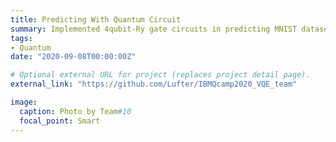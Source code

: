 ```yaml
---
title: Predicting With Quantum Circuit
summary: Implemented 4qubit‑Ry gate circuits in predicting MNIST dataset with the learning curve converged after ten iterations.
tags:
- Quantum
date: "2020-09-08T00:00:00Z"

# Optional external URL for project (replaces project detail page).
external_link: "https://github.com/Lufter/IBMQcamp2020_VQE_team"

image:
  caption: Photo by Team#10
  focal_point: Smart
---
```

